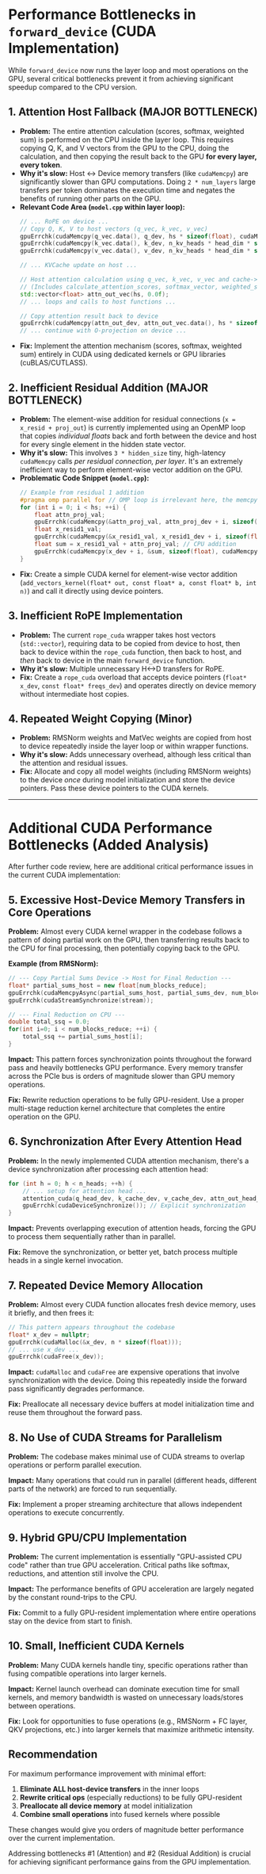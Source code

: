 # Performance Bottlenecks in `forward_device` (CUDA Implementation)

While `forward_device` now runs the layer loop and most operations on the GPU, several critical bottlenecks prevent it from achieving significant speedup compared to the CPU version.

## 1. Attention Host Fallback (MAJOR BOTTLENECK)

*   **Problem:** The entire attention calculation (scores, softmax, weighted sum) is performed on the CPU inside the layer loop. This requires copying Q, K, and V vectors from the GPU to the CPU, doing the calculation, and then copying the result back to the GPU **for every layer, every token**.
*   **Why it's slow:** Host <-> Device memory transfers (like `cudaMemcpy`) are significantly slower than GPU computations. Doing `2 * num_layers` large transfers per token dominates the execution time and negates the benefits of running other parts on the GPU.
*   **Relevant Code Area (`model.cpp` within layer loop):**
    ```cpp
    // ... RoPE on device ...
    // Copy Q, K, V to host vectors (q_vec, k_vec, v_vec)
    gpuErrchk(cudaMemcpy(q_vec.data(), q_dev, hs * sizeof(float), cudaMemcpyDeviceToHost));
    gpuErrchk(cudaMemcpy(k_vec.data(), k_dev, n_kv_heads * head_dim * sizeof(float), cudaMemcpyDeviceToHost));
    gpuErrchk(cudaMemcpy(v_vec.data(), v_dev, n_kv_heads * head_dim * sizeof(float), cudaMemcpyDeviceToHost));

    // ... KVCache update on host ...

    // Host attention calculation using q_vec, k_vec, v_vec and cache->layers[l] ...
    // (Includes calculate_attention_scores, softmax_vector, weighted_sum_probs_v)
    std::vector<float> attn_out_vec(hs, 0.0f);
    // ... loops and calls to host functions ...

    // Copy attention result back to device
    gpuErrchk(cudaMemcpy(attn_out_dev, attn_out_vec.data(), hs * sizeof(float), cudaMemcpyHostToDevice));
    // ... continue with O-projection on device ...
    ```
*   **Fix:** Implement the attention mechanism (scores, softmax, weighted sum) entirely in CUDA using dedicated kernels or GPU libraries (cuBLAS/CUTLASS).

## 2. Inefficient Residual Addition (MAJOR BOTTLENECK)

*   **Problem:** The element-wise addition for residual connections (`x = x_resid + proj_out`) is currently implemented using an OpenMP loop that copies *individual floats* back and forth between the device and host for every single element in the hidden state vector.
*   **Why it's slow:** This involves `3 * hidden_size` tiny, high-latency `cudaMemcpy` calls *per residual connection, per layer*. It's an extremely inefficient way to perform element-wise vector addition on the GPU.
*   **Problematic Code Snippet (`model.cpp`):**
    ```cpp
    // Example from residual 1 addition
    #pragma omp parallel for // OMP loop is irrelevant here, the memcpy is the issue
    for (int i = 0; i < hs; ++i) {
        float attn_proj_val;
        gpuErrchk(cudaMemcpy(&attn_proj_val, attn_proj_dev + i, sizeof(float), cudaMemcpyDeviceToHost)); // SLOW COPY D->H
        float x_resid1_val;
        gpuErrchk(cudaMemcpy(&x_resid1_val, x_resid1_dev + i, sizeof(float), cudaMemcpyDeviceToHost)); // SLOW COPY D->H
        float sum = x_resid1_val + attn_proj_val; // CPU addition
        gpuErrchk(cudaMemcpy(x_dev + i, &sum, sizeof(float), cudaMemcpyHostToDevice)); // SLOW COPY H->D
    }
    ```
*   **Fix:** Create a simple CUDA kernel for element-wise vector addition (`add_vectors_kernel(float* out, const float* a, const float* b, int n)`) and call it directly using device pointers.

## 3. Inefficient RoPE Implementation

*   **Problem:** The current `rope_cuda` wrapper takes host vectors (`std::vector`), requiring data to be copied from device to host, then back to device within the `rope_cuda` function, then back to host, and *then* back to device in the main `forward_device` function.
*   **Why it's slow:** Multiple unnecessary H<->D transfers for RoPE.
*   **Fix:** Create a `rope_cuda` overload that accepts device pointers (`float* x_dev`, `const float* freqs_dev`) and operates directly on device memory without intermediate host copies.

## 4. Repeated Weight Copying (Minor)

*   **Problem:** RMSNorm weights and MatVec weights are copied from host to device repeatedly inside the layer loop or within wrapper functions.
*   **Why it's slow:** Adds unnecessary overhead, although less critical than the attention and residual issues.
*   **Fix:** Allocate and copy all model weights (including RMSNorm weights) to the device *once* during model initialization and store the device pointers. Pass these device pointers to the CUDA kernels.

---

# Additional CUDA Performance Bottlenecks (Added Analysis)

After further code review, here are additional critical performance issues in the current CUDA implementation:

## 5. Excessive Host-Device Memory Transfers in Core Operations

**Problem:** Almost every CUDA kernel wrapper in the codebase follows a pattern of doing partial work on the GPU, then transferring results back to the CPU for final processing, then potentially copying back to the GPU.

**Example (from RMSNorm):**
```cpp
// --- Copy Partial Sums Device -> Host for Final Reduction ---
float* partial_sums_host = new float[num_blocks_reduce];
gpuErrchk(cudaMemcpyAsync(partial_sums_host, partial_sums_dev, num_blocks_reduce * sizeof(float), cudaMemcpyDeviceToHost, stream));
gpuErrchk(cudaStreamSynchronize(stream));

// --- Final Reduction on CPU ---
double total_ssq = 0.0;
for(int i=0; i < num_blocks_reduce; ++i) {
    total_ssq += partial_sums_host[i];
}
```

**Impact:** This pattern forces synchronization points throughout the forward pass and heavily bottlenecks GPU performance. Every memory transfer across the PCIe bus is orders of magnitude slower than GPU memory operations.

**Fix:** Rewrite reduction operations to be fully GPU-resident. Use a proper multi-stage reduction kernel architecture that completes the entire operation on the GPU.

## 6. Synchronization After Every Attention Head

**Problem:** In the newly implemented CUDA attention mechanism, there's a device synchronization after processing each attention head:

```cpp
for (int h = 0; h < n_heads; ++h) {
    // ... setup for attention head ...
    attention_cuda(q_head_dev, k_cache_dev, v_cache_dev, attn_out_head_dev, current_seq_len, head_dim);
    gpuErrchk(cudaDeviceSynchronize()); // Explicit synchronization
}
```

**Impact:** Prevents overlapping execution of attention heads, forcing the GPU to process them sequentially rather than in parallel.

**Fix:** Remove the synchronization, or better yet, batch process multiple heads in a single kernel invocation.

## 7. Repeated Device Memory Allocation

**Problem:** Almost every CUDA function allocates fresh device memory, uses it briefly, and then frees it:

```cpp
// This pattern appears throughout the codebase
float* x_dev = nullptr;
gpuErrchk(cudaMalloc(&x_dev, n * sizeof(float)));
// ... use x_dev ...
gpuErrchk(cudaFree(x_dev));
```

**Impact:** `cudaMalloc` and `cudaFree` are expensive operations that involve synchronization with the device. Doing this repeatedly inside the forward pass significantly degrades performance.

**Fix:** Preallocate all necessary device buffers at model initialization time and reuse them throughout the forward pass.

## 8. No Use of CUDA Streams for Parallelism

**Problem:** The codebase makes minimal use of CUDA streams to overlap operations or perform parallel execution.

**Impact:** Many operations that could run in parallel (different heads, different parts of the network) are forced to run sequentially.

**Fix:** Implement a proper streaming architecture that allows independent operations to execute concurrently.

## 9. Hybrid GPU/CPU Implementation

**Problem:** The current implementation is essentially "GPU-assisted CPU code" rather than true GPU acceleration. Critical paths like softmax, reductions, and attention still involve the CPU.

**Impact:** The performance benefits of GPU acceleration are largely negated by the constant round-trips to the CPU.

**Fix:** Commit to a fully GPU-resident implementation where entire operations stay on the device from start to finish.

## 10. Small, Inefficient CUDA Kernels

**Problem:** Many CUDA kernels handle tiny, specific operations rather than fusing compatible operations into larger kernels.

**Impact:** Kernel launch overhead can dominate execution time for small kernels, and memory bandwidth is wasted on unnecessary loads/stores between operations.

**Fix:** Look for opportunities to fuse operations (e.g., RMSNorm + FC layer, QKV projections, etc.) into larger kernels that maximize arithmetic intensity.

## Recommendation

For maximum performance improvement with minimal effort:

1. **Eliminate ALL host-device transfers** in the inner loops
2. **Rewrite critical ops** (especially reductions) to be fully GPU-resident
3. **Preallocate all device memory** at model initialization
4. **Combine small operations** into fused kernels where possible

These changes would give you orders of magnitude better performance over the current implementation.

Addressing bottlenecks #1 (Attention) and #2 (Residual Addition) is crucial for achieving significant performance gains from the GPU implementation. 